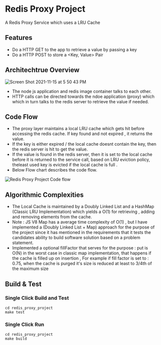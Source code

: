 # Redis Proxy Project

A Redis Proxy Service which uses a LRU Cache

## Features

- Do a HTTP GET to the app to retrieve a value by passing a key
- Do a HTTP POST to store a <Key, Value> Pair

## Architechtrue Overview

![Screen Shot 2021-11-15 at 5 50 43 PM](https://user-images.githubusercontent.com/93060191/141865190-58ed9715-076f-43a2-8de7-f64fb436b732.png)

- The node js application and redis image container talks to each other.
- HTTP calls can be directed towards the ndoe application (proxy) which  which in turn talks to the redis server to retrieve the value if needed.


## Code Flow

- The proxy layer maintains a local LRU cache which gets hit before accessing the redis cache. If key found and not expired , it returns the value.
- If the key is either expired / the local cache doesnt contain the key, then the redis server is hit to get the value.
- If the value is found in the redis server, then it is set to the local cache before it is returned to the service call, based on LRU eviction policy, theleast used key is evicted if the local cache is full . 
- Below Flow chart describes the code flow.

![Redis Proxy Project Code flow](https://user-images.githubusercontent.com/93060191/141868801-9dd18d67-13f8-44c0-8a51-37e54a394573.jpeg)


## Algorithmic Complexities 

- The Local Cache is maintained by a Doubly Linked List and a HashMap (Classic LRU Implementation) which yields a O(1) for retrieving , adding and removing elements from the cache. 
- Note : JS V8 Map has a average time complexity of O(1) , but I have implemented a (Doubly Linked List + Map) approach for the purpose of the project since it has mentioned in the requirements that it tests the candidates ability to build software solution based on a problem statement. 
- Implemented a optional fillFactor that serves for the purpose : put is O(N) in the worst case in classic map implementation, that happens if the cache is filled up on insertion , For example if fill factor is set to : 0.75, when the cache is purged it's size is reduced at least to 3/4th of the maximum size


## Build & Test

### Single Click Build and Test
```
cd redis_proxy_project
make test
```
### Single Click Run
```
cd redis_proxy_project
make build
```
